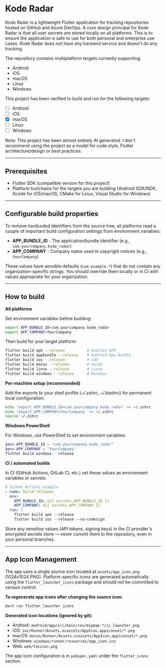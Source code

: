 # Kode Radar

Kode Radar is a lightweight Flutter application for tracking repositories hosted on GitHub and Azure DevOps. A core design principal for Kode Radar is that all user secrets are stored locally on all platforms. This is to ensure the application is safe to use for both personal and enterprise use cases. Kode Radar does not have any backend service and doesn't do any tracking.

The repository contains multiplatform targets currently supporting:

* Android
* iOS
* macOS
* Linux
* Windows

This project has been verified to build and run for the following targets:

- [ ] Android
- [ ] iOS
- [x] macOS
- [ ] Linux
- [ ] Windows

Note: This project has been almost entirely AI generated. I don't recommend using the project as a model for code style, Flutter architecture/design or best practices.

---

## Prerequisites

- Flutter SDK (compatible version for this project)
- Platform toolchains for the targets you are building (Android SDK/NDK, Xcode for iOS/macOS, CMake for Linux, Visual Studio for Windows)

---

## Configurable build properties

To remove hardcoded identifiers from the source tree, all platforms read a couple of important build configuration settings from environment variables:

- **APP_BUNDLE_ID** - The application/bundle identifier (e.g., `com.yourcompany.kode_radar`)
- **APP_COMPANY** - Company name used in copyright notices (e.g., `YourCompany`)

These values have sensible defaults (`com.example.*`) that do not contain any organization-specific strings. You should override them locally or in CI with values appropriate for your organization.

---

## How to build

**All platforms**

Set environment variables before building:

```bash
export APP_BUNDLE_ID=com.yourcompany.kode_radar
export APP_COMPANY=YourCompany
```

Then build for your target platform:

```bash
flutter build apk --release          # Android APK
flutter build appbundle --release    # Android App Bundle  
flutter build ios --release          # iOS
flutter build macos --release        # macOS
flutter build linux --release        # Linux
flutter build windows --release      # Windows
```

**Per-machine setup (recommended)**

Add the exports to your shell profile (~/.zshrc, ~/.bashrc) for permanent local configuration:

```bash
echo 'export APP_BUNDLE_ID=com.yourcompany.kode_radar' >> ~/.zshrc
echo 'export APP_COMPANY=YourCompany' >> ~/.zshrc
source ~/.zshrc
```

**Windows PowerShell**

For Windows, use PowerShell to set environment variables:

```powershell
$env:APP_BUNDLE_ID = "com.yourcompany.kode_radar"
$env:APP_COMPANY = "YourCompany"
flutter build windows --release
```

**CI / automated builds**

In CI (GitHub Actions, GitLab CI, etc.) set these values as environment variables or secrets:

```yaml
# GitHub Actions example
- name: Build releases
  env:
    APP_BUNDLE_ID: ${{ secrets.APP_BUNDLE_ID }}
    APP_COMPANY: ${{ secrets.APP_COMPANY }}
  run: |
    flutter build apk --release
    flutter build ios --release --no-codesign
```

Store any sensitive values (API tokens, signing keys) in the CI provider's encrypted secrets store — never commit them to the repository, even in your personal branches.

---

## App Icon Management

The app uses a single source icon located at `assets/app_icon.png` (1024x1024 PNG). Platform-specific icons are generated automatically using the `flutter_launcher_icons` package and should not be committed to version control.

**To regenerate app icons after changing the source icon:**

```bash
dart run flutter_launcher_icons
```

**Generated icon locations (ignored by git):**
- Android: `android/app/src/main/res/mipmap-*/ic_launcher.png`
- iOS: `ios/Runner/Assets.xcassets/AppIcon.appiconset/*.png`
- macOS: `macos/Runner/Assets.xcassets/AppIcon.appiconset/*.png`
- Windows: `windows/runner/resources/app_icon.ico`
- Web: `web/favicon.png`

The app icon configuration is in `pubspec.yaml` under the `flutter_icons` section.
